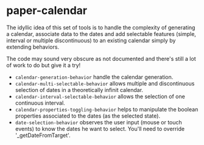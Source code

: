 # paper-calendar

The idyllic idea of this set of tools is to handle the complexity of generating a calendar, associate data to the dates and add selectable features (simple, interval or multiple discontinuous) to an existing calendar simply by extending behaviors.

The code may sound very obscure as not documented and there's still a lot of work to do but give it a try!

- `calendar-generation-behavior` handle the calendar generation.
- `calendar-multi-selectable-behavior` allows multiple and discontinuous selection of dates in a theoretically infinit calendar.
- `calendar-interval-selectable-behavior` allows the selection of one continuous interval.
- `calendar-properties-toggling-behavior` helps to manipulate the boolean properties associated to the dates (as the selected state).
- `date-selection-behavior` observes the user input (mouse or touch events) to know the dates he want to select. You'll need to override '_getDateFromTarget'.
